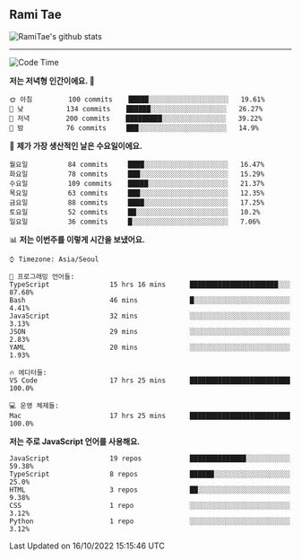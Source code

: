 ## Rami Tae

![RamiTae's github stats](https://github-readme-stats.vercel.app/api?username=RamiTae&show_icons=true&theme=tokyonight)

---
<!--START_SECTION:waka-->
![Code Time](http://img.shields.io/badge/Code%20Time-450%20hrs%2027%20mins-blue)

**저는 저녁형 인간이에요. 🦉** 

```text
🌞 아침         100 commits    █████░░░░░░░░░░░░░░░░░░░░   19.61% 
🌆 낮　         134 commits    ██████░░░░░░░░░░░░░░░░░░░   26.27% 
🌃 저녁         200 commits    █████████░░░░░░░░░░░░░░░░   39.22% 
🌙 밤　         76 commits     ███░░░░░░░░░░░░░░░░░░░░░░   14.9%

```
📅 **제가 가장 생산적인 날은 수요일이에요.** 

```text
월요일          84 commits     ████░░░░░░░░░░░░░░░░░░░░░   16.47% 
화요일          78 commits     ███░░░░░░░░░░░░░░░░░░░░░░   15.29% 
수요일          109 commits    █████░░░░░░░░░░░░░░░░░░░░   21.37% 
목요일          63 commits     ███░░░░░░░░░░░░░░░░░░░░░░   12.35% 
금요일          88 commits     ████░░░░░░░░░░░░░░░░░░░░░   17.25% 
토요일          52 commits     ██░░░░░░░░░░░░░░░░░░░░░░░   10.2% 
일요일          36 commits     █░░░░░░░░░░░░░░░░░░░░░░░░   7.06%

```


📊 **저는 이번주를 이렇게 시간을 보냈어요.** 

```text
⌚︎ Timezone: Asia/Seoul

💬 프로그래밍 언어들: 
TypeScript               15 hrs 16 mins      ██████████████████████░░░   87.68% 
Bash                     46 mins             █░░░░░░░░░░░░░░░░░░░░░░░░   4.41% 
JavaScript               32 mins             ░░░░░░░░░░░░░░░░░░░░░░░░░   3.13% 
JSON                     29 mins             ░░░░░░░░░░░░░░░░░░░░░░░░░   2.83% 
YAML                     20 mins             ░░░░░░░░░░░░░░░░░░░░░░░░░   1.93%

🔥 에디터들: 
VS Code                  17 hrs 25 mins      █████████████████████████   100.0%

💻 운영 체제들: 
Mac                      17 hrs 25 mins      █████████████████████████   100.0%

```

**저는 주로 JavaScript 언어를 사용해요.** 

```text
JavaScript               19 repos            ██████████████░░░░░░░░░░░   59.38% 
TypeScript               8 repos             ██████░░░░░░░░░░░░░░░░░░░   25.0% 
HTML                     3 repos             ██░░░░░░░░░░░░░░░░░░░░░░░   9.38% 
CSS                      1 repo              ░░░░░░░░░░░░░░░░░░░░░░░░░   3.12% 
Python                   1 repo              ░░░░░░░░░░░░░░░░░░░░░░░░░   3.12%

```



 Last Updated on 16/10/2022 15:15:46 UTC
<!--END_SECTION:waka-->
